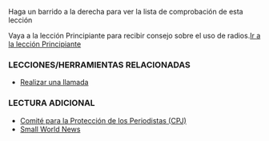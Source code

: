 [Title]: # (¿Y ahora qué?)
[Order]: # (4)

Haga un barrido a la derecha para ver la lista de comprobación de esta lección

Vaya a la lección Principiante para recibir consejo sobre el uso de radios.[Ir a la lección Principiante](umbrella://lesson/radio/1)

### LECCIONES/HERRAMIENTAS RELACIONADAS

*   [Realizar una llamada](umbrella://lesson/making-call)

### LECTURA ADICIONAL

*   [Comité para la Protección de los Periodistas (CPJ)](https://cpj.org/reports/2012/04/armed-conflict.php#6)
*   [Small World News](smallworldnews.tv/Guide/Guide_SatPhone_English.pdf)